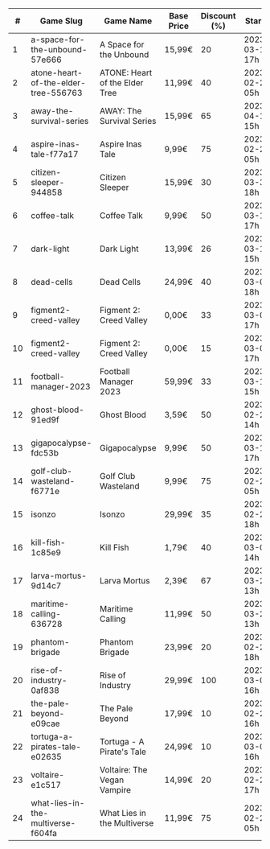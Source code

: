 |#|Game Slug|Game Name|Base Price|Discount (%)|Starts|Ends|
|---|---|---|---|---|---|---|
|1|a-space-for-the-unbound-57e666|A Space for the Unbound|15,99€|20|2023-03-16 17h|2023-03-26 17h|
|2|atone-heart-of-the-elder-tree-556763|ATONE: Heart of the Elder Tree|11,99€|40|2023-02-24 05h|2023-03-12 05h|
|3|away-the-survival-series|AWAY: The Survival Series|15,99€|65|2023-04-15 15h|2023-04-29 15h|
|4|aspire-inas-tale-f77a17|Aspire Inas Tale|9,99€|75|2023-02-24 05h|2023-03-12 05h|
|5|citizen-sleeper-944858|Citizen Sleeper|15,99€|30|2023-03-30 18h|2023-04-05 18h|
|6|coffee-talk|Coffee Talk|9,99€|50|2023-03-16 17h|2023-03-23 17h|
|7|dark-light|Dark Light|13,99€|26|2023-03-16 15h|2023-03-24 15h|
|8|dead-cells|Dead Cells|24,99€|40|2023-03-06 18h|2023-03-13 17h|
|9|figment2-creed-valley|Figment 2: Creed Valley|0,00€|33|2023-03-09 17h|2023-04-08 16h|
|10|figment2-creed-valley|Figment 2: Creed Valley|0,00€|15|2023-03-09 17h|2023-04-08 16h|
|11|football-manager-2023|Football Manager 2023|59,99€|33|2023-03-14 15h|2023-03-23 15h|
|12|ghost-blood-91ed9f|Ghost Blood|3,59€|50|2023-02-28 14h|2023-03-07 14h|
|13|gigapocalypse-fdc53b|Gigapocalypse|9,99€|50|2023-03-16 17h|2023-03-23 17h|
|14|golf-club-wasteland-f6771e|Golf Club Wasteland|9,99€|75|2023-02-24 05h|2023-03-12 05h|
|15|isonzo|Isonzo|29,99€|35|2023-02-27 18h|2023-03-12 17h|
|16|kill-fish-1c85e9|Kill Fish|1,79€|40|2023-03-07 14h|2023-03-14 13h|
|17|larva-mortus-9d14c7|Larva Mortus|2,39€|67|2023-03-27 13h|2023-04-03 13h|
|18|maritime-calling-636728|Maritime Calling|11,99€|50|2023-03-27 13h|2023-04-03 13h|
|19|phantom-brigade|Phantom Brigade|23,99€|20|2023-02-28 18h|2023-03-07 18h|
|20|rise-of-industry-0af838|Rise of Industry|29,99€|100|2023-03-02 16h|2023-03-09 16h|
|21|the-pale-beyond-e09cae|The Pale Beyond|17,99€|10|2023-02-24 16h|2023-03-02 16h|
|22|tortuga-a-pirates-tale-e02635|Tortuga - A Pirate's Tale|24,99€|10|2023-03-02 16h|2023-03-16 16h|
|23|voltaire-e1c517|Voltaire: The Vegan Vampire|14,99€|20|2023-02-27 17h|2023-03-06 17h|
|24|what-lies-in-the-multiverse-f604fa|What Lies in the Multiverse|11,99€|75|2023-02-24 05h|2023-03-12 05h|
